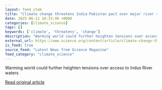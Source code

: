 ```yaml
---
layout: feed_item
title: "Climate change threatens India-Pakistan pact over major river system"
date: 2025-06-11 16:33:49 +0000
categories: [climate_science]
tags: []
keywords: ['climate', 'threatens', 'change']
description: "Warming world could further heighten tensions over access to Indus River waters"
external_url: https://www.science.org/content/article/climate-change-threatens-india-pakistan-pact-over-major-river-system
is_feed: true
source_feed: "Latest News from Science Magazine"
feed_category: "climate_science"
---
```


Warming world could further heighten tensions over access to Indus River waters

[Read original article](https://www.science.org/content/article/climate-change-threatens-india-pakistan-pact-over-major-river-system)
